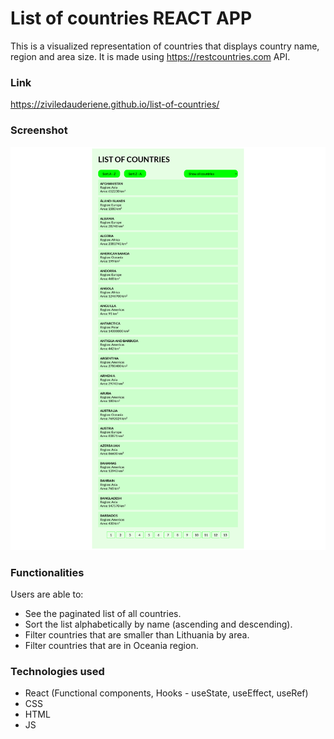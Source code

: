 # List of countries REACT APP
This is a visualized representation of countries that displays country name, region and area size. It is made using https://restcountries.com API.
### Link
https://ziviledauderiene.github.io/list-of-countries/

### Screenshot
![List-of-countries-app screenshot](https://github.com/ziviledauderiene/List-of-countries/blob/master/countries-app/public/screenshot-list-of-countries.png)

### Functionalities 
Users are able to:
- See the paginated list of all countries.
- Sort the list alphabetically by name (ascending and descending).
- Filter countries that are smaller than Lithuania by area.
- Filter countries that are in Oceania region.

### Technologies used
- React (Functional components, Hooks - useState, useEffect, useRef)
- CSS 
- HTML
- JS

